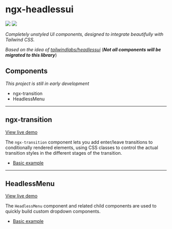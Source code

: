 # ngx-headlessui

![](https://img.shields.io/npm/v/ngx-headlessui) ![](https://img.shields.io/npm/dt/ngx-headlessui)


_Completely unstyled UI components, designed to integrate beautifully with Tailwind CSS._

_Based on the idea of [tailwindlabs/headlessui](https://github.com/tailwindlabs/headlessui)_ (**_Not all components will be migrated to this library_**)

## Components
_This project is still in early development_

- ngx-transition
- HeadlessMenu

---

## ngx-transition

[View live demo](https://ngx-headlessui.tryharddood.vercel.app/transition)

The `ngx-transition` component lets you add enter/leave transitions to conditionally rendered elements, using CSS classes to control the actual transition styles in the different stages of the transition.

- [Basic example](https://ngx-headlessui.tryharddood.vercel.app/transition)

---

## HeadlessMenu

[View live demo](https://ngx-headlessui.tryharddood.vercel.app/menu)

The `HeadlessMenu` component and related child components are used to quickly build custom dropdown components.

- [Basic example](https://ngx-headlessui.tryharddood.vercel.app/menu)

